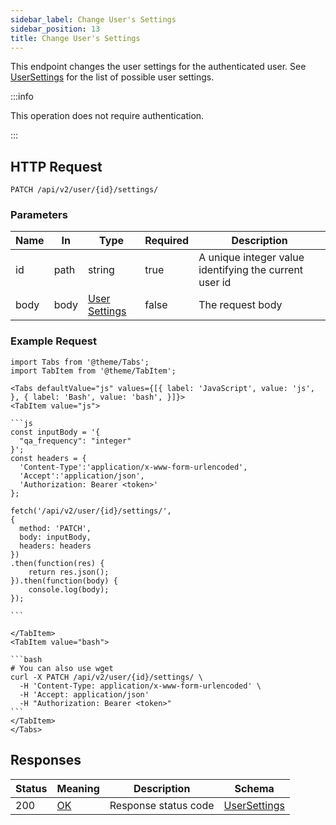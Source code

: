 ```yaml
---
sidebar_label: Change User's Settings
sidebar_position: 13
title: Change User's Settings
---
```


This endpoint changes the user settings for the authenticated user.
See [UserSettings](/docs/apireference/v2/schemas/user_settings) for the list of possible user settings.

:::info

This operation does not require authentication.

:::

## HTTP Request

`PATCH /api/v2/user/{id}/settings/`

### Parameters

|Name|In| Type                                                         |Required| Description                                            |
|---|---|--------------------------------------------------------------|---|--------------------------------------------------------|
|id|path| string                                                       |true| A unique integer value identifying the current user id |
|body|body| [User Settings](/docs/apireference/v2/schemas/user_settings) |false| The request body                                       |

### Example Request

````mdx-code-block
import Tabs from '@theme/Tabs';
import TabItem from '@theme/TabItem';

<Tabs defaultValue="js" values={[{ label: 'JavaScript', value: 'js', }, { label: 'Bash', value: 'bash', }]}>
<TabItem value="js">

```js
const inputBody = '{
  "qa_frequency": "integer"
}';
const headers = {
  'Content-Type':'application/x-www-form-urlencoded',
  'Accept':'application/json',
  'Authorization: Bearer <token>'
};

fetch('/api/v2/user/{id}/settings/',
{
  method: 'PATCH',
  body: inputBody,
  headers: headers
})
.then(function(res) {
    return res.json();
}).then(function(body) {
    console.log(body);
});

```

</TabItem>
<TabItem value="bash">

```bash
# You can also use wget
curl -X PATCH /api/v2/user/{id}/settings/ \
  -H 'Content-Type: application/x-www-form-urlencoded' \
  -H 'Accept: application/json'
  -H "Authorization: Bearer <token>"
```
</TabItem>
</Tabs>
````

## Responses

|Status|Meaning|Description|Schema|
|---|---|---|---|
|200|[OK](https://tools.ietf.org/html/rfc7231#section-6.3.1)|Response status code|[UserSettings](/docs/apireference/v2/schemas/user_settings)|


